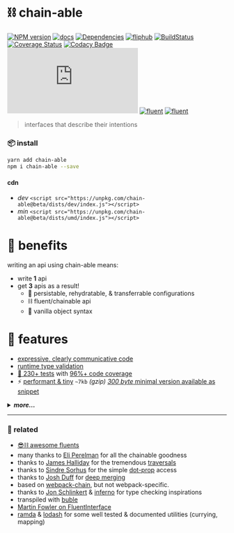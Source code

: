 # ⛓ chain-able

[![NPM version][chain-able-npm-image]][chain-able-npm-url]
[![docs](https://img.shields.io/badge/📖-docs-blue.svg)](https://github.com/fluents/chain-able/wiki)
[![Dependencies][david-deps-img]][david-deps-url]
[![fliphub][gitter-badge]][gitter-url]
[![BuildStatus](https://travis-ci.org/fluents/awesome-fluents.svg?branch=master)](https://travis-ci.org/fluents/awesome-fluents)
[![Coverage Status](https://coveralls.io/repos/github/fluents/chain-able/badge.svg?branch=master)](https://coveralls.io/github/fluents/chain-able?branch=master)
[![Codacy Badge](https://api.codacy.com/project/badge/Grade/b1d92a30c4aa43df9a6233cfadde2307)](https://www.codacy.com/app/aretecode/chain-able?utm_source=github.com&amp;utm_medium=referral&amp;utm_content=fluents/chain-able&amp;utm_campaign=Badge_Grade)
[![gzip size](http://img.badgesize.io/https://unpkg.com/chain-able@3.0.0/index.amd.js?compression=gzip)](https://unpkg.com/chain-able@3.0.0)
[![fluent](https://img.shields.io/badge/⛓-fluent-9659F7.svg)](https://github.com/fluents/awesome-fluents)
[![fluent](https://img.shields.io/badge/🎡-playground-black.svg)](https://aretecode.github.io/chain-able-playground/)

[david-deps-img]: https://img.shields.io/badge/0-dependencies-blue.svg
[david-deps-url]: https://david-dm.org/fluents/chain-able
[chain-able-npm-image]: https://img.shields.io/npm/v/chain-able.svg
[chain-able-npm-url]: https://npmjs.org/package/chain-able
[license-image]: http://img.shields.io/badge/license-MIT-blue.svg?style=flat
[license-url]: https://spdx.org/licenses/MIT
[gitter-badge]: https://img.shields.io/gitter/room/fliphub/pink.svg
[gitter-url]: https://gitter.im/fliphub/Lobby

[wiki]: https://github.com/fluents/chain-able/wiki
[deps]: https://github.com/fluents/chain-able/wiki/deps
[parent]: https://github.com/fluents/chain-able/wiki/parent
[analogy]: https://github.com/fluents/chain-able/wiki/analogy
[Observe]: https://github.com/fluents/chain-able/wiki/Observe
[DotProp]: https://github.com/fluents/chain-able/wiki/DotProp
[Schema]: https://github.com/fluents/chain-able/wiki/Schema
[Transform]: https://github.com/fluents/chain-able/wiki/Transform
[Shorthand]: https://github.com/fluents/chain-able/wiki/Shorthand
[API]: https://github.com/fluents/chain-able/wiki/api
[compose]: https://github.com/fluents/chain-able/wiki/Compose
[Chainable]: https://github.com/fluents/chain-able/wiki/Chainable
[ChainedMap]: https://github.com/fluents/chain-able/wiki/ChainedMap
[ChainedSet]: https://github.com/fluents/chain-able/wiki/ChainedSet
[FactoryChain]: https://github.com/fluents/chain-able/wiki/FactoryChain
[MergeChain]: https://github.com/fluents/chain-able/wiki/MergeChain
[MethodChain]: https://github.com/fluents/chain-able/wiki/MethodChain
[TraverseChain]: https://github.com/fluents/chain-able/wiki/TraverseChain
[CHANGELOG]: https://github.com/fluents/chain-able/blob/master/docs/CHANGELOG.md
[Snippet]: https://github.com/fluents/chain-able/wiki/Snippet
[Examples]: https://github.com/fluents/chain-able/wiki/Examples
[ExamplesPrimitives]: https://github.com/fluents/chain-able/wiki/Primitives
[ExamplesLocalStorage]: https://github.com/fluents/chain-able/wiki/LocalStorage
[ExamplesExpressive]: https://github.com/fluents/chain-able/wiki/LocalStorage
[ExamplesComparison]: https://github.com/fluents/chain-able/wiki/Comparison
[ExamplesIteratable]: https://github.com/fluents/chain-able/wiki/Iteratable
[TypeDefs]: https://github.com/fluents/chain-able/tree/master/typings
[Tests]: https://github.com/fluents/chain-able/tree/master/test
[Src]: https://github.com/fluents/chain-able/tree/master/src
[map]: https://ponyfoo.com/articles/es6-maps-in-depth
[set]: https://developer.mozilla.org/en/docs/Web/JavaScript/Reference/Global_Objects/Set
[cov]: https://coveralls.io/github/fluents/chain-able?branch=master

> interfaces that describe their intentions


### 📦 install

```bash
yarn add chain-able
npm i chain-able --save
```

#### cdn
- _dev_ `<script src="https://unpkg.com/chain-able@beta/dists/dev/index.js"></script>`
- _min_ `<script src="https://unpkg.com/chain-able@beta/dists/umd/index.js"></script>`


# 🏰 benefits

writing an api using chain-able means:
- write **1** api
- get **3** apis as a result!
  - 🍉 persistable, rehydratable, & transferrable configurations
  - ⛓ fluent/chainable api
  - 🍦 vanilla object syntax

# 🎁 features

- [expressive, clearly communicative code][wiki]
- [runtime type validation][Schema]
- [🔬 230+ tests][Tests] with [96%+ code coverage][cov]
- ⚡ [performant & tiny][Src] `~7kb` _(gzip)_ [_300 byte_ minimal version available as snippet][snippet]

<details><summary><em><b>more...</b></em></summary>

- [🌐 api][API]
  - [⛓ Chainable][Chainable]
  - [🗺 ChainedMap][ChainedMap]
  - [🔢 ChainedSet][ChainedSet]
  - [🍴 extends Map & Set, same transparent api][map]
  - [🔣 symbols to make usage even easier][Chainable]
- [🍭 iteratable][ExamplesIteratable]
- [🗣 expressive][ExamplesExpressive]
- [👾 makes solving complex problems simple][Examples]
- [💆 seamless native integration][ExamplesPrimitives]
- [🎼 compose & decorate][compose]
  - [👂 observe with Wildcard/Glob, RegExp, Functions][Observe]
  - [🤖 transform][Transform]
  - [🕵 debug][Shorthand]
  - [👣 traverse **any** data][TraverseChain]
  - [⚖️ fast deepEquals][Transform]
  - [🗺 remap][Transform]
  - [👆 tap][ChainedMap]
  - [🔋 toggleable dot.prop][DotProp]
  - [🖐 shorthands, wrap, return, setIfEmpty][Shorthand]
- [🛂 types, schemas, validation][Schema]
- [🔌 method builder][MethodChain]
  - [`onCall`][MethodChain]
  - [`onSet`][MethodChain]
  - [`onGet`][MethodChain]
  - [`type`][MethodChain]
  - [`define`][MethodChain]
  - [`getSet`][MethodChain]
  - [`default`][MethodChain]
  - [`initial`][MethodChain]
  - [`bind`][MethodChain]
  - [`camelCase`][MethodChain]
  - [`autoIncrement`][MethodChain]
  - [`factory`][MethodChain]
  - [`returns`][MethodChain]
  - [`callReturns`][MethodChain]
  - [`decorate (any object!)`][MethodChain]
- [🏭 infinitely nestable understandable factories][FactoryChain]
- [▶️◀️ easy deep merging][MergeChain]
- [☮️ compatibility - typescript, nodejs,  webpack, rollup, fusebox, babel, buble, amd][API]
- ⚡ performant & tiny `~7kb` _(gzip)_ [_300 byte_ minimal version available as snippet][snippet]

</details>

-----

### 🔗 related

- [😎⛓ awesome fluents](https://github.com/fluents/awesome-fluents)
- many thanks to [Eli Perelman](https://github.com/eliperelman) for all the chainable goodness
- thanks to [James Halliday](https://github.com/substack) for the tremendous [traversals](https://github.com/substack/js-traverse)
- thanks to [Sindre Sorhus](https://github.com/sindresorhus) for the simple [dot-prop](https://github.com/sindresorhus/dot-prop) access
- thanks to [Josh Duff](https://github.com/KyleAMathews) for [deep merging](https://github.com/KyleAMathews/deepmerge)
- based on [webpack-chain](https://github.com/mozilla-rpweb/webpack-chain), but not webpack-specific.
- thanks to [Jon Schlinkert](https://github.com/jonschlinkert/kind-of) & [inferno](https://github.com/infernojs/inferno/blob/master/packages/inferno-shared/src/index.ts) for type checking inspirations
- transpiled with [buble](https://gitlab.com/Rich-Harris/buble)
- [Martin Fowler on FluentInterface](https://www.martinfowler.com/bliki/FluentInterface.html)
- [ramda](https://github.com/ramda/ramda) & [lodash](https://github.com/lodash/lodash) for some well tested & documented utilities (currying, mapping)
